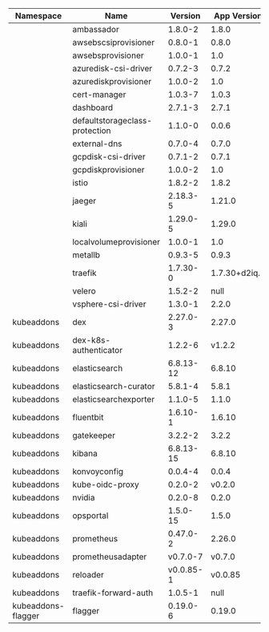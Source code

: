 |Namespace|Name|Version|App Version|Kind|
|---------|----|-------|-----------|----|
| |ambassador|1.8.0-2|1.8.0|ClusterAddon|
| |awsebscsiprovisioner|0.8.0-1|0.8.0|ClusterAddon|
| |awsebsprovisioner|1.0.0-1|1.0|ClusterAddon|
| |azuredisk-csi-driver|0.7.2-3|0.7.2|ClusterAddon|
| |azurediskprovisioner|1.0.0-2|1.0|ClusterAddon|
| |cert-manager|1.0.3-7|1.0.3|ClusterAddon|
| |dashboard|2.7.1-3|2.7.1|ClusterAddon|
| |defaultstorageclass-protection|1.1.0-0|0.0.6|ClusterAddon|
| |external-dns|0.7.0-4|0.7.0|ClusterAddon|
| |gcpdisk-csi-driver|0.7.1-2|0.7.1|ClusterAddon|
| |gcpdiskprovisioner|1.0.0-2|1.0|ClusterAddon|
| |istio|1.8.2-2|1.8.2|ClusterAddon|
| |jaeger|2.18.3-5|1.21.0|ClusterAddon|
| |kiali|1.29.0-5|1.29.0|ClusterAddon|
| |localvolumeprovisioner|1.0.0-1|1.0|ClusterAddon|
| |metallb|0.9.3-5|0.9.3|ClusterAddon|
| |traefik|1.7.30-0|1.7.30+d2iq.0|ClusterAddon|
| |velero|1.5.2-2|null|ClusterAddon|
| |vsphere-csi-driver|1.3.0-1|2.2.0|ClusterAddon|
|kubeaddons|dex|2.27.0-3|2.27.0|Addon|
|kubeaddons|dex-k8s-authenticator|1.2.2-6|v1.2.2|Addon|
|kubeaddons|elasticsearch|6.8.13-12|6.8.10|Addon|
|kubeaddons|elasticsearch-curator|5.8.1-4|5.8.1|Addon|
|kubeaddons|elasticsearchexporter|1.1.0-5|1.1.0|Addon|
|kubeaddons|fluentbit|1.6.10-1|1.6.10|Addon|
|kubeaddons|gatekeeper|3.2.2-2|3.2.2|Addon|
|kubeaddons|kibana|6.8.13-15|6.8.10|Addon|
|kubeaddons|konvoyconfig|0.0.4-4|0.0.4|Addon|
|kubeaddons|kube-oidc-proxy|0.2.0-2|v0.2.0|Addon|
|kubeaddons|nvidia|0.2.0-8|0.2.0|ClusterAddon|
|kubeaddons|opsportal|1.5.0-15|1.5.0|Addon|
|kubeaddons|prometheus|0.47.0-2|2.26.0|Addon|
|kubeaddons|prometheusadapter|v0.7.0-7|v0.7.0|Addon|
|kubeaddons|reloader|v0.0.85-1|v0.0.85|Addon|
|kubeaddons|traefik-forward-auth|1.0.5-1|null|Addon|
|kubeaddons-flagger|flagger|0.19.0-6|0.19.0|ClusterAddon|
